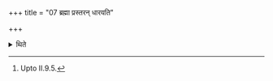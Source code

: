 +++
title = "07 ब्रह्मा प्रस्तरन् धारयति"

+++

<details><summary>थिते</summary>

7. Either the Brahman or the sacrificer holds the Prastara.[^1]  

[^1]: Upto II.9.5.
</details>
